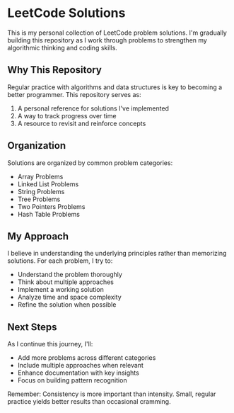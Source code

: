 # LeetCode Solutions

This is my personal collection of LeetCode problem solutions. I'm gradually building this repository as I work through problems to strengthen my algorithmic thinking and coding skills.

## Why This Repository

Regular practice with algorithms and data structures is key to becoming a better programmer. This repository serves as:

1. A personal reference for solutions I've implemented
2. A way to track progress over time
3. A resource to revisit and reinforce concepts

## Organization

Solutions are organized by common problem categories:
- Array Problems
- Linked List Problems
- String Problems
- Tree Problems
- Two Pointers Problems
- Hash Table Problems

## My Approach

I believe in understanding the underlying principles rather than memorizing solutions. For each problem, I try to:

- Understand the problem thoroughly
- Think about multiple approaches
- Implement a working solution
- Analyze time and space complexity
- Refine the solution when possible

## Next Steps

As I continue this journey, I'll:
- Add more problems across different categories
- Include multiple approaches when relevant
- Enhance documentation with key insights
- Focus on building pattern recognition

Remember: Consistency is more important than intensity. Small, regular practice yields better results than occasional cramming.
